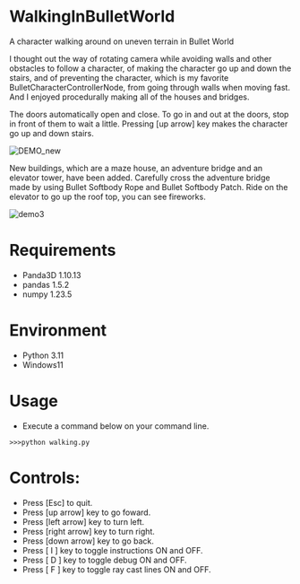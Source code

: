 # WalkingInBulletWorld

A character walking around on uneven terrain in Bullet World

I thought out the way of rotating camera while avoiding walls and other obstacles to follow a character, of making the character go up and down the stairs, and of preventing the character, which is my favorite BulletCharacterControllerNode, from going through walls when moving fast. And I enjoyed procedurally making all of the houses and bridges. 

The doors automatically open and close. To go in and out at the doors, stop in front of them to wait a little. Pressing [up arrow] key makes the character go up and down stairs. 

![DEMO_new](https://user-images.githubusercontent.com/48859041/233696155-3bfe126e-ed1f-47d3-9937-a8623c39cca1.png)

New buildings, which are a maze house, an adventure bridge and an elevator tower, have been added. Carefully cross the adventure bridge made by using Bullet Softbody Rope and Bullet Softbody Patch. Ride on the elevator to go up the roof top, you can see fireworks.

![demo3](https://github.com/taKana671/WalkingInBulletWorld/assets/48859041/73e5e215-76e0-4cd4-93d6-ada5cf5b7eff)

# Requirements
* Panda3D 1.10.13
* pandas 1.5.2
* numpy 1.23.5

# Environment
* Python 3.11
* Windows11

# Usage
* Execute a command below on your command line.
```
>>>python walking.py
```

# Controls:
* Press [Esc] to quit.
* Press [up arrow] key to go foward.
* Press [left arrow] key to turn left.
* Press [right arrow] key to turn right.
* Press [down arrow] key to go back.
* Press [ I ] key to toggle instructions ON and OFF.
* Press [ D ] key to toggle debug ON and OFF.
* Press [ F ] key to toggle ray cast lines ON and OFF.
